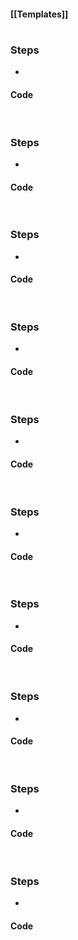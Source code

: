 #### [[Templates]]

# 
### Steps
* 

#### Code
```python

```

# 
### Steps
* 

#### Code
```python

```

# 
### Steps
* 

#### Code
```python

```

# 
### Steps
* 

#### Code
```python

```

# 
### Steps
* 

#### Code
```python

```

# 
### Steps
* 

#### Code
```python

```

# 
### Steps
* 

#### Code
```python

```

# 
### Steps
* 

#### Code
```python

```

# 
### Steps
* 

#### Code
```python

```

# 
### Steps
* 

#### Code
```python

```